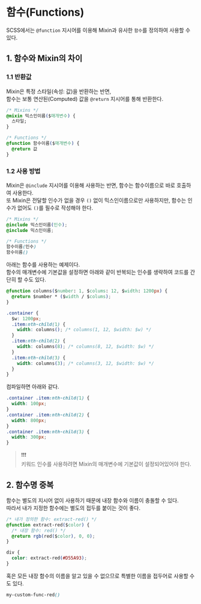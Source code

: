 # 함수(Functions)

SCSS에서는 `@function` 지시어를 이용해 Mixin과 유사한 `함수`를 정의하여 사용할 수 있다.  



## 1. 함수와 Mixin의 차이

### 1.1 반환값
Mixin은 특정 스타일(속성: 값)을 반환하는 반면,    
함수는 보통 연산된(Computed) 값을 `@return` 지시어를 통해 반환한다. 

```css
/* Mixins */
@mixin 믹스인이름($매개변수) {
  스타일;
}

/* Functions */
@function 함수이름($매개변수) {
  @return 값
}
```


### 1.2 사용 방법 
Mixin은 `@include` 지시어를 이용해 사용하는 반면, 함수는 함수이름으로 바로 호출하여 사용한다.     
또 Mixin은 전달할 인수가 없을 경우 `()` 없이 믹스인이름으로만 사용하지만, 함수는 인수가 없어도 `()`를 필수로 작성해야 한다. 

```css
/* Mixins */
@include 믹스인이름(인수);
@include 믹스인이름;

/* Functions */
함수이름(인수)
함수이름()
```

아래는 함수를 사용하는 예제이다.   
함수의 매개변수에 기본값을 설정하면 아래와 같이 반복되는 인수를 생략하여 코드를 간단히 할 수도 있다. 

```css
@function columns($number: 1, $colums: 12, $width: 1200px) {
  @return $number * ($width / $colums);
}

.container {
  $w: 1200px;
  .item:nth-child(1) {
    width: columns(); /* columns(1, 12, $width: $w) */
  }
  .item:nth-child(2) {
    width: columns(8); /* columns(8, 12, $width: $w) */
  }
  .item:nth-child(3) {
    width: columns(3); /* columns(3, 12, $width: $w) */
  }
}
```

컴파일하면 아래와 같다.

```css
.container .item:nth-child(1) {
  width: 100px;
}
.container .item:nth-child(2) {
  width: 800px;
}
.container .item:nth-child(3) {
  width: 300px;
}
```

> ❗️❗️❗️   
> 키워드 인수를 사용하려면 Mixin의 매개변수에 기본값이 설정되어있어야 한다. 


## 2. 함수명 중복 

함수는 별도의 지시어 없이 사용하기 때문에 내장 함수와 이름이 충돌할 수  있다.    
따라서 내가 지정한 함수에는 별도의 접두를 붙이는 것이 좋다. 

```css
/* 내가 정의한 함수: extract-red() */
@function extract-red($color) {
  /* 내장 함수: red() */
  @return rgb(red($color), 0, 0);
}

div {
  color: extract-red(#D55A93);
}
```

혹은 모든 내장 함수의 이름을 알고 있을 수 없으므로 특별한 이름을 접두어로 사용할 수도 있다. 

```css
my-custom-func-red()
```